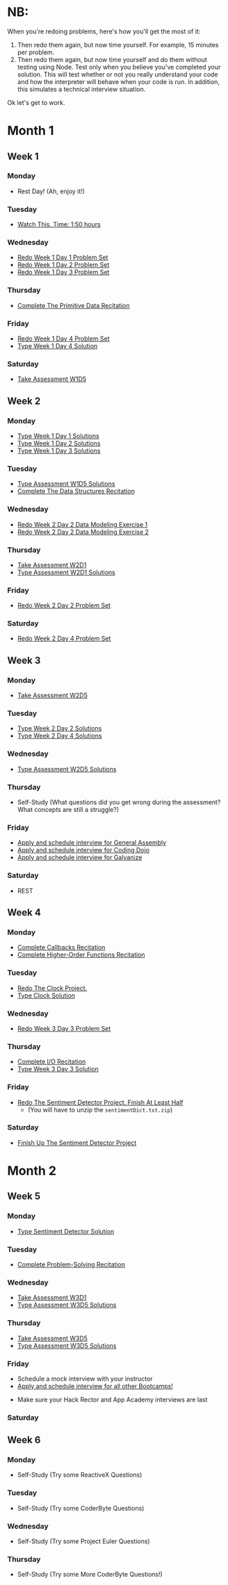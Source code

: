 # NB:
When you're redoing problems, here's how you'll get the most of it:

1. Then redo them again, but now time yourself. For example, 15 minutes per problem.
2. Then redo them again, but now time yourself and do them without testing using Node. Test only when you believe you've completed your solution. This will test whether or not you really understand your code and how the interpreter will behave when your code is run. In addition, this simulates a technical interview situation.

Ok let's get to work.

# Month 1

## Week 1

### Monday
  * Rest Day! (Ah, enjoy it!)

### Tuesday
  * [Watch This. Time: 1:50 hours](https://www.youtube.com/watch?v=v2ifWcnQs6M)

### Wednesday
  * [Redo Week 1 Day 1 Problem Set](../../w1/d1/problem_set.md)
  * [Redo Week 1 Day 2 Problem Set](../../w1/d2/problem_set.md)
  * [Redo Week 1 Day 3 Problem Set](../../w1/d3/problem_set)

### Thursday
  * [Complete The Primitive Data Recitation](../../recitations)

### Friday
  * [Redo Week 1 Day 4 Problem Set](../../w1/d4/cookieMonster)
  * [Type Week 1 Day 4 Solution](../../solutions/w1/d4/solution.js)

### Saturday
  * [Take Assessment W1D5](https://github.com/appacademy/Bootcamp-Prep-Assessments)



## Week 2

### Monday
  * [Type Week 1 Day 1 Solutions](../../solutions/w1/d1/solution.js)
  * [Type Week 1 Day 2 Solutions](../../solutions/w1/d2/solution.js)
  * [Type Week 1 Day 3 Solutions](../../solutions/w1/d3/solution.js)

### Tuesday
  * [Type Assessment W1D5 Solutions](https://github.com/appacademy/Bootcamp-Prep-Assessments)
  * [Complete The Data Structures Recitation](../../recitations)

### Wednesday
  * [Redo Week 2 Day 2 Data Modeling Exercise 1](../../w2/d2/data_model1.js)
  * [Redo Week 2 Day 2 Data Modeling Exercise 2](../../w2/d2/data_model2.js)

### Thursday
  * [Take Assessment W2D1](https://github.com/appacademy/Bootcamp-Prep-Assessments)
  * [Type Assessment W2D1 Solutions](https://github.com/appacademy/Bootcamp-Prep-Assessments)

### Friday
  * [Redo Week 2 Day 2 Problem Set](../../w2/d2/problem_set.md)

### Saturday
  * [Redo Week 2 Day 4 Problem Set](../../w2/d4/problem_set.md)

## Week 3

### Monday
  * [Take Assessment W2D5](https://github.com/appacademy/Bootcamp-Prep-Assessments)

### Tuesday
  * [Type Week 2 Day 2 Solutions](../../solutions/w2/d2/solution.js)
  * [Type Week 2 Day 4 Solutions](../../solutions/w2/d4/solution.js)

### Wednesday
  * [Type Assessment W2D5 Solutions](https://github.com/appacademy/Bootcamp-Prep-Assessments)

### Thursday
  * Self-Study (What questions did you get wrong during the assessment? What concepts are still a struggle?)

### Friday
  * [Apply and schedule interview for General Assembly](../../other/whats_next.md)
  * [Apply and schedule interview for Coding Dojo](../../other/whats_next.md)
  * [Apply and schedule interview for Galvanize](../../other/whats_next.md)

### Saturday
  * REST

## Week 4

### Monday
  * [Complete Callbacks Recitation](../../recitations)
  * [Complete Higher-Order Functions Recitation](../../recitations)

### Tuesday
  * [Redo The Clock Project.](../../w3/d2/clock.md)
  * [Type Clock Solution](../../solutions/w3/d4/clock.js)

### Wednesday
  * [Redo Week 3 Day 3 Problem Set](../../w3/d3/problem_set.md)

### Thursday
  * [Complete I/O Recitation](../../recitations)
  * [Type Week 3 Day 3 Solution](../../solutions/w3/d3/solution.js)

### Friday
  * [Redo The Sentiment Detector Project. Finish At Least Half](../../w3/d2/sentiment_detector)
    - (You will have to unzip the `sentimentDict.txt.zip`)

### Saturday
  * [Finish Up The Sentiment Detector Project](../../w3/d2/sentiment_detector)

# Month 2

## Week 5

### Monday
  * [Type Sentiment Detector Solution](../../w3/d4/sentiment.js)

### Tuesday
  * [Complete Problem-Solving Recitation](../../recitations)

### Wednesday
  * [Take Assessment W3D1](https://github.com/appacademy/Bootcamp-Prep-Assessments)
  * [Type Assessment W3D5 Solutions](https://github.com/appacademy/Bootcamp-Prep-Assessments)

### Thursday
  * [Take Assessment W3D5](https://github.com/appacademy/Bootcamp-Prep-Assessments)
  * [Type Assessment W3D5 Solutions](https://github.com/appacademy/Bootcamp-Prep-Assessments)

### Friday
  * Schedule a mock interview with your instructor
  * [Apply and schedule interview for all other Bootcamps!](../../other/whats_next.md)
  - Make sure your Hack Rector and App Academy interviews are last

### Saturday

## Week 6

### Monday
  * Self-Study (Try some ReactiveX Questions)

### Tuesday
  * Self-Study (Try some CoderByte Questions)

### Wednesday
  * Self-Study (Try some Project Euler Questions)

### Thursday
  * Self-Study (Try some More CoderByte Questions!)
